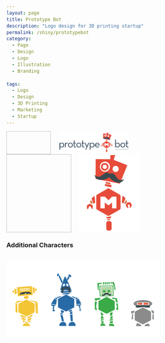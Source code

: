 ```yaml
---
layout: page
title: Prototype Bot
description: "Logo design for 3D printing startup"
permalink: /shiny/prototypebot
category:
  - Page
  - Design
  - Logo
  - Illustration
  - Branding

tags:
  - Logo
  - Design
  - 3D Printing
  - Marketing
  - Startup
---
```


<section class="row lead">
  <div class="small-12 columns text-center">
    <img data-interchange="[/images/prototypebot_logo@2x.png, (retina)]"  width="50%" />
    <noscript><img src="/images/prototypebot_logo.png" width="50%"></noscript>
  </div>
</section>

<section class="row lead">
  <div class="small-12 columns text-center">
    <img data-interchange="[/images/prototypebot_large@2x.png, (retina)]"  width="50%" />
    <noscript><img src="/images/prototypebot_large.png" width="50%"></noscript>
  </div>
</section>


### Additional Characters

<p class="text-center">

  <img data-interchange="[/images/prototypebot_robots@2x.png, (retina)]" width="100%"/>
  <noscript><img src="/images/prototypebot_robots.png" width="400px"></noscript>

</p>
